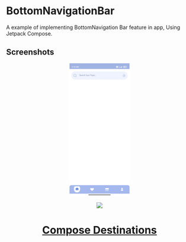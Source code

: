 # BottomNavigationBar
A example of implementing BottomNavigation Bar feature in app,
Using Jetpack Compose.

Screenshots
-----------------
<p align="center">
<img src="/images/Img_1.jpg" width="32%"/>
</p>

<p align="center"> 
   <img height="250" src="https://user-images.githubusercontent.com/80427734/147891822-5cd34c80-8dca-4d34-8278-2aa3bf36913f.png"/> 
</p>

<h1 align="center"> 
   <a href="https://composedestinations.rafaelcosta.xyz">Compose Destinations</a>
</h1>